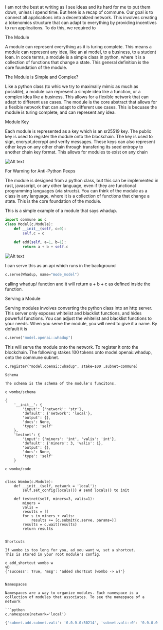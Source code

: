 
I am not the best at writing as I see ideas and its hard for me to put them down, unless i spend time. But here is a recap of commune. Our goal is to connect all applications into a decentralized network. This involves creating a tokenomics structure that can adapt to everything by providing incentives to run applicaitons. To do this, we required to 

The Module

A module can represent everything as it is turing complete. This means a module can represent any idea, like an ai model, to a business, to a student loan. In code terms, a module is a simple class in python, where it is a collection of functions that change a state. This general definition is the core foundation of the module.

The Module is Simple and Complex? 

Like a python class (to whic we try to maximally mimic as much as possible), a module can represent a simple idea like a function, or a complex idea like a business. This allows for a flexible network that can adapt to different use cases. The module is the core abstract that allows for a flexible network that can adapt to different use cases. This is becuase the module is turing complete, and can represent any idea.

Module Key

Each module is represented as a key which is an sr25519 key. The public key is used to register the module onto the blockchain. The key is used to sign, encrypt,decrypt and verify messages. These keys can also represent other keys on any other chain through transfering its seed entropy to another chain key format. This allows for modules to exist on any chain

![Alt text](image_module_key.png)

For Warning for Anti-Python Peeps

The module is designed from a python class, but this can be implemented in rust, javascript, or any other language, even if they are functional programming languages (via structs). You can think of the module as a class in any language, where it is a collection of functions that change a state. This is the core foundation of the module.

This is a simple example of a module that says whadup. 

```python
import commune as c
class Model(c.Module):
    def __init__(self, c=0):
        self.c = c
    
    def add(self, a=1, b=1):
        return a + b + self.c

```

![Alt text](image_module.png)


I can serve this as an api which runs in the background 

```python
c.serve(Whadup, name="mode_model")
```

calling whadup/ function and it will return a + b + c as defined inside the function. 

Serving a Module

Serving modules involves converting the python class into an http server. This server only exposes whitelist and blacklist functions, and hides powerful functions. You can adjust the whitelist and blacklist functions to your needs. 
When you serve the module, you will need to give it a name. By default it is 

```python
c.serve("model.openai::whadup")

```
This will serve the module onto the network. To register it onto the blockchain. The following stakes 100 tokens onto model.openai::whadup, onto the commune subnet.
```
c.register("model.openai::whadup", stake=100 ,subnet=commune)

Schema

The schema is the schema of the module's funcitons.

c wombo/schema

{
    '__init__': {
        'input': {'network': 'str'},
        'default': {'network': 'local'},
        'output': {},
        'docs': None,
        'type': 'self'
    },
    'testnet': {
        'input': {'miners': 'int', 'valis': 'int'},
        'default': {'miners': 3, 'valis': 1},
        'output': {},
        'docs': None,
        'type': 'self'
    }

c wombo/code


class Wombo(c.Module):
    def __init__(self, network = 'local'):
        self.set_config(locals()) # send locals() to init
    
    def testnet(self, miners=3, valis=1):
        miners =  
        valis = 
        results = []
        for s in miners + valis:
            results += [c.submit(c.serve, params=)]
        results = c.wait(results)
        return results


Shortcuts

If wombo is too long for you, ad you want w, set a shortcut.
This is stored in your root module's config.

c add_shortcut wombo w
vD
{'success': True, 'msg': 'added shortcut (wombo -> w)'}


Namespaces

Namespaces are a way to organize modules. Each namespace is a collection of modules that associates. To see the namespace of a network

```python
c.namespace(network='local')
```
```bash
{'subnet.add.subnet.vali': '0.0.0.0:50214', 'subnet.vali::0': '0.0.0.0:50086', 'vali': '0.0.0.0:50204'}
```



